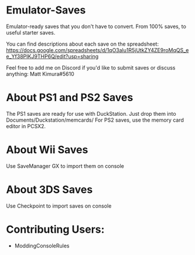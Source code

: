 # Emulator-Saves
Emulator-ready saves that you don't have to convert. From 100% saves, to useful starter saves.

You can find descriptions about each save on the spreadsheet:
https://docs.google.com/spreadsheets/d/1qO3alu1R5jUtkZY4ZE9roMqQS_ee_Yf38PIKJ9THP6Q/edit?usp=sharing

Feel free to add me on Discord if you'd like to submit saves or discuss anything: Matt Kimura#5610


# About PS1 and PS2 Saves
The PS1 saves are ready for use with DuckStation. Just drop them into Documents/Duckstation/memcards/
For PS2 saves, use the memory card editor in PCSX2.

# About Wii Saves
Use SaveManager GX to import them on console

# About 3DS Saves
Use Checkpoint to import saves on console



# Contributing Users:
- ModdingConsoleRules

